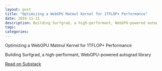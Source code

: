```yaml
---
layout: post
title: "Optimizing a WebGPU Matmul Kernel for 1TFLOP+ Performance"
date: 2024-11-11
description: Building Surfgrad, a high-performant, WebGPU-powered autograd library
tags:
categories:
---
```


<div class="substack-post-embed"><p lang="en">Optimizing a WebGPU Matmul Kernel for 1TFLOP+ Performance</p><p>Building Surfgrad, a high-performant, WebGPU-powered autograd library</p><a data-post-link href="https://www.nuss-and-bolts.com/p/optimizing-a-webgpu-matmul-kernel?r=coo9n">Read on Substack</a></div><script async src="https://substack.com/embedjs/embed.js" charset="utf-8"></script>
